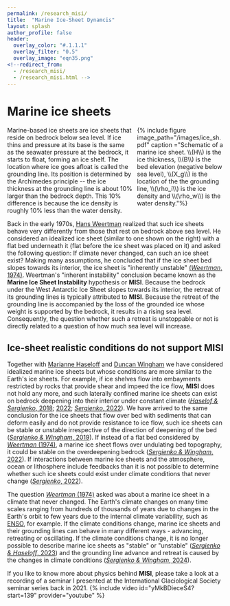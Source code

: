 ```yaml
---
permalink: /research_misi/
title:  "Marine Ice-Sheet Dynamcis"
layout: splash
author_profile: false
header:
  overlay_color: "#.1.1.1"
  overlay_filter: "0.5"
  overlay_image: "eqn35.png"
<!--redirect_from:
  - /research_misi/
  - /research_misi.html -->
---
```

# Marine ice sheets #
<div style="width:40%;  padding-left: 10px; float:right">
    {% include figure image_path="/images/ice_sh.pdf" caption ="Schematic of a marine ice sheet. \\(H\\) is the ice thickness, \\(B\\) is the bed elevation (negative below sea level), \\(X_g\\) is the location of the the grounding line, \\(\rho_i\\) is the ice density and \\(\rho_w\\) is the water density."%}
</div>
Marine-based ice sheets are ice sheets that reside on bedrock below sea level. If ice thins and pressure at its base is the same as the seawater pressure at the bedrock, it starts to float, forming an ice shelf. The location where ice goes afloat is called the grounding line. Its position is determined by the Archimedes principle -- the ice thickness at the grounding line is about 10% larger than the bedrock depth. This 10% difference is because the ice density is roughly 10% less than the water density. 

Back in the early 1970s, [Hans Weertman](https://www.igsoc.org/johannes-hans-weertman-1925-2018) realized that such ice sheets behave very differently from those that rest on bedrock above sea level. He considered an idealized ice sheet (similar to one shown on the right) with a flat bed underneath it (flat before the ice sheet was placed on it) and asked the following question: If climate never changed, can such an ice sheet exist? Making many assumptions, he concluded that if the ice sheet bed slopes towards its interior, the ice sheet is "inherently unstable" [(*Weertman*, 1974)](https://doi.org/10.3189/S0022143000023327356). Weertman's "inherent instability" conclusion became known as the **Marine Ice Sheet Instability** hypothesis or **MISI**. Because the bedrock under the West Antarctic Ice Sheet slopes towards its interior, the retreat of its grounding lines is typically attributed to **MISI**. Because the retreat of the grounding line is accompanied by the loss of the grounded ice whose weight is supported by the bedrock, it results in a rising sea level. Consequently, the question whether such a retreat is unstoppable or not is directly related to a question of how much sea level will increase.

## Ice-sheet realistic conditions do not support MISI  ##
Together with [Marianne Haseloff](https://geoscience.wisc.edu/people/haseloff-marianne/) and [Duncan Wingham](https://profiles.ucl.ac.uk/1924-duncan-wingham) we have considered idealized marine ice sheets but whose conditions are more similar to the Earth's ice sheets. For example, if ice shelves flow into embayments restricted by rocks that provide shear and impeed the ice flow, **MISI** does not hold any more, and such laterally confined marine ice sheets can exist on bedrock deepening into their interior under constant climate ([*Haselof & Sergienko*, 2018](https://doi.org/10.1017/jog.2018.30); [2022](https://doi.org/10.1017/jog.2022.29474); [*Sergienko*, 2022](https://doi.org/10.1017/jog.2022.13)). We have arrived to the same conclusion for the ice sheets that flow over bed with sediments that can deform easily and do not provide resistance to ice flow, such ice sheets can be stable or unstable irrespective of the direction of deepening of the bed ([*Sergienko & Wingham*, 2019](https://doi.org/10.1017/jog.2019.53)). If instead of a flat bed considered by [*Weertman* (1974)](https://doi.org/10.3189/S0022143000023327356), a marine ice sheet flows over undulating bed topography, it could be stable on the overdeepening bedrock ([*Sergienko & Wingham*, 2022](https://doi.org/10.1017/jog.2021.79)). If interactions between marine ice sheets and the atmosphere, ocean or lithosphere include feedbacks than it is not possible to determine whether such ice sheets could exist under climate conditions that never change ([*Sergienko*, 2022](https://doi.org/10.1038/s41467-022-29892-3)).

The question [*Weertman* (1974)](https://doi.org/10.3189/S0022143000023327356) asked was about a marine ice sheet in a climate that never changed. The Earth's climate changes on many time scales ranging from hundreds of thousands of years due to changes in the Earth's orbit to few years due to the internal climate variability, such as [ENSO](https://en.wikipedia.org/wiki/El_Ni%C3%B1o%E2%80%93Southern_Oscillation), for example. If the climate conditions change, marine ice sheets and their grounding lines can behave in many different ways - advancing, retreating or oscillating. If the climate conditions change, it is no longer possible to describe marine ice sheets as "stable" or "unstable" ([*Sergienko & Haseloff*, 2023](https://doi.org/10.1017/jog.2023.40)) and the grounding line advance and retreat is caused by the changes in climate conditions ([*Sergienko & Wingham*, 2024](https://doi.org/10.1017/jog.2024.43)). 


If you like to know more about physics behind **MISI**, please take a look at a recording of a seminar I presented at the International Glaciological Society seminar series back in 2021.
{% include video id="yMkBDieceS4?start=139" provider="youtube" %}

